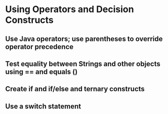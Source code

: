 # Using Operators and Decision Constructs

## Use Java operators; use parentheses to override operator precedence

## Test equality between Strings and other objects using == and equals ()

## Create if and if/else and ternary constructs

## Use a switch statement 

